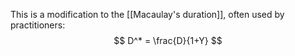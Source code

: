 This is a modification to the [[Macaulay's duration]], often used by practitioners:
$$ D^* = \frac{D}{1+Y} $$